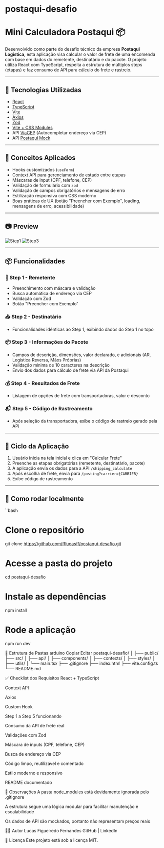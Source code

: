 # postaqui-desafio
# Mini Calculadora Postaqui 📦

Desenvolvido como parte do desafio técnico da empresa **Postaqui Logística**, esta aplicação visa calcular o valor de frete de uma encomenda com base em dados do remetente, destinatário e do pacote. O projeto utiliza React com TypeScript, respeita a estrutura de múltiplos steps (etapas) e faz consumo de API para cálculo do frete e rastreio.

---

## 🚀 Tecnologias Utilizadas

- [React](https://reactjs.org/)
- [TypeScript](https://www.typescriptlang.org/)
- [Vite](https://vitejs.dev/)
- [Axios](https://axios-http.com/)
- [Zod](https://zod.dev/)
- [Vite + CSS Modules](https://vitejs.dev/guide/features.html)
- API [ViaCEP](https://viacep.com.br) (Autocompletar endereço via CEP)
- API [Postaqui Mock](https://f29faec4-6487-4b60-882f-383b4054cc32.mock.pstmn.io)

---

## 🧠 Conceitos Aplicados

- Hooks customizados (`useForm`)
- Context API para gerenciamento de estado entre etapas
- Máscaras de input (CPF, telefone, CEP)
- Validação de formulário com `zod`
- Validação de campos obrigatórios e mensagens de erro
- Estilização responsiva com CSS moderno
- Boas práticas de UX (botão "Preencher com Exemplo", loading, mensagens de erro, acessibilidade)

---

## 📷 Preview

![Step1](./public/preview-step1.png)
![Step3](./public/preview-step3.png)

---

## 📦 Funcionalidades

### 📝 Step 1 - Remetente
- Preenchimento com máscara e validação
- Busca automática de endereço via CEP
- Validação com Zod
- Botão "Preencher com Exemplo"

### 📥 Step 2 - Destinatário
- Funcionalidades idênticas ao Step 1, exibindo dados do Step 1 no topo

### 📦 Step 3 - Informações do Pacote
- Campos de descrição, dimensões, valor declarado, e adicionais (AR, Logística Reversa, Mãos Próprias)
- Validação mínima de 10 caracteres na descrição
- Envio dos dados para cálculo de frete via API da Postaqui

### 💰 Step 4 - Resultados de Frete
- Listagem de opções de frete com transportadoras, valor e desconto

### 📬 Step 5 - Código de Rastreamento
- Após seleção da transportadora, exibe o código de rastreio gerado pela API

---

## 🔄 Ciclo da Aplicação

1. Usuário inicia na tela inicial e clica em "Calcular Frete"
2. Preenche as etapas obrigatórias (remetente, destinatário, pacote)
3. A aplicação envia os dados para a API `/shipping_calculate`
4. Após escolha de frete, envia para `/posting?carrier={CARRIER}`
5. Exibe código de rastreamento

---

## 📁 Como rodar localmente

``bash
# Clone o repositório
git clone https://github.com/fflucasff/postaqui-desafio.git

# Acesse a pasta do projeto
cd postaqui-desafio

# Instale as dependências
npm install

# Rode a aplicação
npm run dev

📂 Estrutura de Pastas
arduino
Copiar
Editar
postaqui-desafio/
│
├── public/
├── src/
│   ├── api/
│   ├── components/
│   ├── contexts/
│   ├── styles/
│   ├── utils/
│   └── main.tsx
├── .gitignore
├── index.html
├── vite.config.ts
└── README.md

✅ Checklist dos Requisitos
 React + TypeScript

 Context API

 Axios

 Custom Hook

 Step 1 a Step 5 funcionando

 Consumo da API de frete real

 Validações com Zod

 Máscara de inputs (CPF, telefone, CEP)

 Busca de endereço via CEP

 Código limpo, reutilizável e comentado

 Estilo moderno e responsivo

 README documentado

📌 Observações
A pasta node_modules está devidamente ignorada pelo .gitignore

A estrutura segue uma lógica modular para facilitar manutenção e escalabilidade

Os dados de API são mockados, portanto não representam preços reais

👨‍💻 Autor
Lucas Figueiredo Fernandes
GitHub | LinkedIn

📝 Licença
Este projeto está sob a licença MIT.
